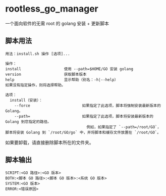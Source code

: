 # rootless_go_manager

一个面向软件的无需 root 的 golang 安装 + 更新脚本

## 脚本用法

```
用法：install.sh 操作 [选项]...

操作：
install                   使用 --path=$HOME/GO 安装 golang
version                   获取脚本版本
help                      显示帮助（别名：-h|--help）
如果没有指定操作，则将选择帮助。

选项：
  install（安装）：
    --force                       如果指定了此选项，脚本将强制安装最新版本的 Golang。
    --path=                       如果指定了此选项，脚本将安装最新版本的 Golang 到您指定的路径。
                                    例如，如果指定了 `--path=/root/GO`，脚本将安装 Golang 到 `/root/GO/go` 中，并将脚本和缓存文件放置在 `/root/GO`。
```

如果要卸载，请直接删除脚本所在的文件夹。

## 脚本输出

```
SCRIPT:<GO 路径>:<GO 版本>
BOTH:<脚本 GO 路径>:<脚本 GO 版本>:<系统 GO 版本>
SYSTEM:<GO 版本>
ERROR:<错误原因>
```
